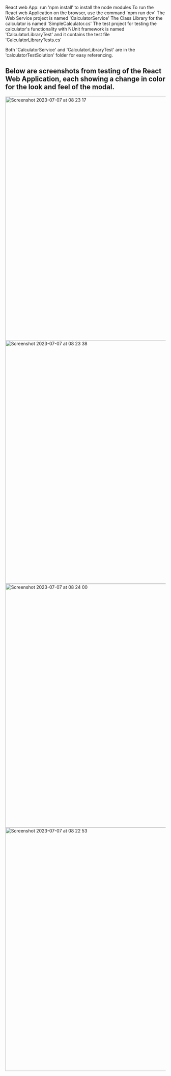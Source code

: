 React web App: run 'npm install' to install the node modules
To run the React web Application on the browser, use the command 'npm run dev'
The Web Service project is named 'CalculatorService'
The Class Library for the calculator is named 'SimpleCalculator.cs'
The test project for testing the calculator's functionality with NUnit framework is named 'CalculatorLibraryTest' and it contains the test file 'CalculatorLibraryTests.cs'

Both 'CalculatorService' and 'CalculatorLibraryTest' are in the 'calculatorTestSolution' folder for easy referencing.

## Below are screenshots from testing of the React Web Application, each showing a change in color for the look and feel of the modal.
<img width="765" alt="Screenshot 2023-07-07 at 08 23 17" src="https://github.com/joelali5/TechTestSolutions/assets/42684254/8027dbe2-1b58-4f8b-a0c6-735cf058acaf">
<img width="765" alt="Screenshot 2023-07-07 at 08 23 38" src="https://github.com/joelali5/TechTestSolutions/assets/42684254/632f2501-5aaa-4922-ac0b-700f53903408">
<img width="765" alt="Screenshot 2023-07-07 at 08 24 00" src="https://github.com/joelali5/TechTestSolutions/assets/42684254/60fd3f29-bfe3-4956-a149-26c71cd5f562">
<img width="765" alt="Screenshot 2023-07-07 at 08 22 53" src="https://github.com/joelali5/TechTestSolutions/assets/42684254/7ec1b31a-91d9-42b5-b5c1-595e469638a6">
